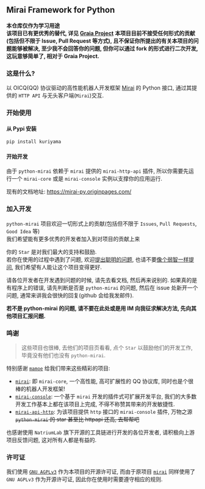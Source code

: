 ## Mirai Framework for Python

**本仓库仅作为学习用途**  
**该项目已有更优秀的替代, 详见 [Graia Project](https://github.com/GraiaProject/Application)**
**本项目目前不接受任何形式的贡献(包括但不限于 Issue, Pull Request 等方式), 且不保证你所提出的有关本项目的问题能够被解决, 至少我不会回答你的问题, 但你可以通过 fork 的形式进行二次开发, 这玩意够简单了, 相对于 Graia Project.**

### 这是什么?
以 OICQ(QQ) 协议驱动的高性能机器人开发框架 [Mirai](https://github.com/mamoe/mirai) 的 Python 接口, 通过其提供的 `HTTP API` 与无头客户端(`Mirai`)交互.

### 开始使用
#### 从 Pypi 安装
``` bash
pip install kuriyama
```

#### 开始开发

由于 `python-mirai` 依赖于 `mirai` 提供的 `mirai-http-api` 插件, 所以你需要先运行一个 `mirai-core` 或是 `mirai-console` 实例以支撑你的应用运行.

现有的文档地址: https://mirai-py.originpages.com/

### 加入开发
`python-mirai` 项目欢迎一切形式上的贡献(包括但不限于 `Issues`, `Pull Requests`, `Good Idea` 等)  
我们希望能有更多优秀的开发者加入到对项目的贡献上来  

你的 `Star` 是对我们最大的支持和鼓励.  
若你在使用的过程中遇到了问题, 欢迎[提出聪明的问题](https://github.com/ryanhanwu/How-To-Ask-Questions-The-Smart-Way/blob/master/README-zh_CN.md), 也请不要[像个弱智一样提问](https://github.com/tangx/Stop-Ask-Questions-The-Stupid-Ways), 我们希望有人能让这个项目变得更好.  

请各位开发者在开发遇到问题的时候, 请先去看文档, 然后再来说别的.
如果真的是有程序上的错误, 请先判断是否是 `python-mirai` 的问题,
然后在 issue 处新开一个问题, 通常来讲我会很快的回复(github 会给我发邮件).

**若不是 python-mirai 的问题, 请不要在此处或是用 IM 向我征求解决方法, 先向其他项目汇报问题.**

### 鸣谢
> 这些项目也很棒, 去他们的项目页看看, 点个 `Star` 以鼓励他们的开发工作, 毕竟没有他们也没有 `python-mirai`.

特别感谢 [`mamoe`](https://github.com/mamoe) 给我们带来这些精彩的项目:
 - [`mirai`](https://github.com/mamoe/mirai): 即 `mirai-core`, 一个高性能, 高可扩展性的 QQ 协议库, 同时也是个很棒的机器人开发框架!
 - [`mirai-console`](https://github.com/mamoe/mirai-console): 一个基于 `mirai` 开发的插件式可扩展开发平台, 我们的大多数开发工作基本上都在该项目上完成, 不得不称赞其带来的开发敏捷性.
 - [`mirai-api-http`](https://github.com/mamoe/mirai-api-http): 为该项目提供 `http` 接口的 `mirai-console` 插件, 万物之源 ~~`python-mirai` 的 star 甚至比 httpapi 还高, 去帮帮吧~~

也感谢使用 `NatriumLab` 旗下开源的工具链进行开发的各位开发者, 请积极向上游项目反馈问题, 这对所有人都是有益的.

### 许可证
我们使用 [`GNU AGPLv3`](https://choosealicense.com/licenses/agpl-3.0/) 作为本项目的开源许可证, 而由于原项目 [`mirai`](https://github.com/mamoe/mirai) 同样使用了 `GNU AGPLv3` 作为开源许可证, 因此你在使用时需要遵守相应的规则.  
